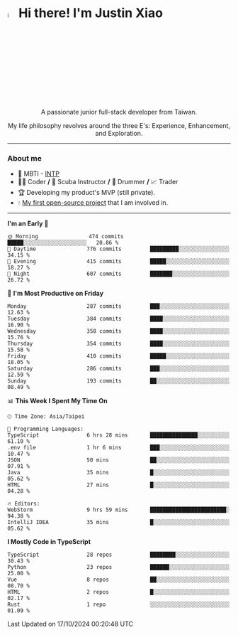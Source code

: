# <img src="https://media.giphy.com/media/hvRJCLFzcasrR4ia7z/giphy.gif" width="5%">Hi there! I'm Justin Xiao
<p align="center">A passionate junior full-stack developer from Taiwan.  </p>
<p align="center">My life philosophy revolves around the three E's: Experience, Enhancement, and Exploration.</p>

---
### About me
- 👀 MBTI - [INTP](https://www.16personalities.com/intp-personality)
- 👨‍💻 Coder **/** 🤿 Scuba Instructor **/** 🥁 Drummer **/** 📈 Trader
- 🏆 Developing my product's MVP (still private).
- 💧 [My first open-source project](https://github.com/Game-as-a-Service/Game-Lobby-Web) that I am involved in.

---
<!--START_SECTION:waka-->
**I'm an Early 🐤** 

```text
🌞 Morning                474 commits         █████░░░░░░░░░░░░░░░░░░░░   20.86 % 
🌆 Daytime                776 commits         █████████░░░░░░░░░░░░░░░░   34.15 % 
🌃 Evening                415 commits         █████░░░░░░░░░░░░░░░░░░░░   18.27 % 
🌙 Night                  607 commits         ███████░░░░░░░░░░░░░░░░░░   26.72 % 
```
📅 **I'm Most Productive on Friday** 

```text
Monday                   287 commits         ███░░░░░░░░░░░░░░░░░░░░░░   12.63 % 
Tuesday                  384 commits         ████░░░░░░░░░░░░░░░░░░░░░   16.90 % 
Wednesday                358 commits         ████░░░░░░░░░░░░░░░░░░░░░   15.76 % 
Thursday                 354 commits         ████░░░░░░░░░░░░░░░░░░░░░   15.58 % 
Friday                   410 commits         █████░░░░░░░░░░░░░░░░░░░░   18.05 % 
Saturday                 286 commits         ███░░░░░░░░░░░░░░░░░░░░░░   12.59 % 
Sunday                   193 commits         ██░░░░░░░░░░░░░░░░░░░░░░░   08.49 % 
```


📊 **This Week I Spent My Time On** 

```text
🕑︎ Time Zone: Asia/Taipei

💬 Programming Languages: 
TypeScript               6 hrs 28 mins       ███████████████░░░░░░░░░░   61.10 % 
.env file                1 hr 6 mins         ███░░░░░░░░░░░░░░░░░░░░░░   10.47 % 
JSON                     50 mins             ██░░░░░░░░░░░░░░░░░░░░░░░   07.91 % 
Java                     35 mins             █░░░░░░░░░░░░░░░░░░░░░░░░   05.62 % 
HTML                     27 mins             █░░░░░░░░░░░░░░░░░░░░░░░░   04.28 % 

🔥 Editors: 
WebStorm                 9 hrs 59 mins       ████████████████████████░   94.38 % 
IntelliJ IDEA            35 mins             █░░░░░░░░░░░░░░░░░░░░░░░░   05.62 % 
```

**I Mostly Code in TypeScript** 

```text
TypeScript               28 repos            ████████░░░░░░░░░░░░░░░░░   30.43 % 
Python                   23 repos            ██████░░░░░░░░░░░░░░░░░░░   25.00 % 
Vue                      8 repos             ██░░░░░░░░░░░░░░░░░░░░░░░   08.70 % 
HTML                     2 repos             █░░░░░░░░░░░░░░░░░░░░░░░░   02.17 % 
Rust                     1 repo              ░░░░░░░░░░░░░░░░░░░░░░░░░   01.09 % 
```




 Last Updated on 17/10/2024 00:20:48 UTC
<!--END_SECTION:waka-->
